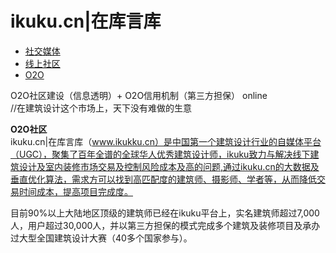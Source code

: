 # ikuku.cn|在库言库

   * [社交媒体](o2o_sn/social_media.md)
   * [线上社区](o2o_sn/social_network.md)
   * [O2O](o2o_sn/o2o.md)

O2O社区建设（信息透明）+ O2O信用机制（第三方担保） online  
//在建筑设计这个市场上，天下没有难做的生意 

**O2O社区**  
ikuku.cn|在库言库（www.ikukku.cn）是中国第一个建筑设计行业的自媒体平台（UGC），聚集了百年全谱的全球华人优秀建筑设计师，ikuku致力与解决线下建筑设计及室内装修市场交易及控制风险成本及高的问题,通过ikuku.cn的大数据及垂直优化算法，需求方可以找到高匹配度的建筑师、摄影师、学者等，从而降低交易时间成本，提高项目完成度。

目前90%以上大陆地区顶级的建筑师已经在ikuku平台上，实名建筑师超过7,000人，用户超过30,000人，并以第三方担保的模式完成多个建筑及装修项目及承办过大型全国建筑设计大赛（40多个国家参与）。
